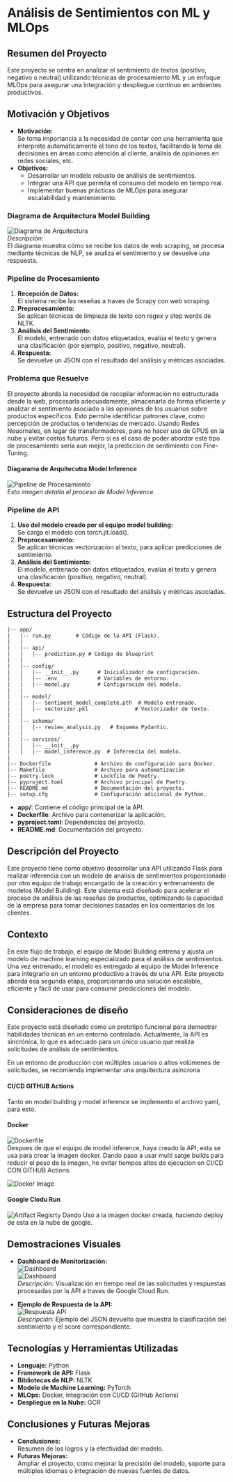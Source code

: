 # Análisis de Sentimientos con ML y MLOps

## Resumen del Proyecto
Este proyecto se centra en analizar el sentimiento de textos (positivo, negativo o neutral) utilizando técnicas de procesamiento ML y un enfoque MLOps para asegurar una integración y despliegue continuo en ambientes productivos.

## Motivación y Objetivos
- **Motivación:**  
  Se toma importancia a la necesidad de contar con una herramienta que interprete automáticamente el tono de los textos, facilitando la toma de decisiones en áreas como atención al cliente, análisis de opiniones en redes sociales, etc.
- **Objetivos:**  
  - Desarrollar un modelo robusto de análisis de sentimientos.
  - Integrar una API que permita el consumo del modelo en tiempo real.
  - Implementar buenas prácticas de MLOps para asegurar escalabilidad y mantenimiento.

### Diagrama de Arquitectura Model Building
![Diagrama de Arquitectura](architecture_model.png)  
_Descripción:_  
El diagrama muestra cómo se recibe los datos de web scraping, se procesa mediante técnicas de NLP, se analiza el sentimiento y se devuelve una respuesta.

### Pipeline de Procesamiento
1. **Recepción de Datos:**  
   El sistema recibe las reseñas a traves de Scrapy con web scraping.
2. **Preprocesamiento:**  
   Se aplican técnicas de limpieza de texto con regex y stop words de NLTK.
3. **Análisis del Sentimiento:**  
   El modelo, entrenado con datos etiquetados, evalúa el texto y genera una clasificación (por ejemplo, positivo, negativo, neutral).
4. **Respuesta:**  
   Se devuelve un JSON con el resultado del análisis y métricas asociadas.

### Problema que Resuelve
El proyecto aborda la necesidad de recopilar información no estructurada desde la web, procesarla adecuadamente, almacenarla de forma eficiente y analizar el sentimiento asociado a las opiniones de los usuarios sobre productos específicos. Esto permite identificar patrones clave, como percepción de productos o tendencias de mercado.
Usando Redes Neuornales, en lugar de transformadores, para no hacer uso de GPUS en la nube y evitar costos futuros. Pero si es el caso de poder abordar este tipo de procesamiento seria aun mejor, la prediccion de sentimiento con Fine-Tuning.

#### Diagarama de Arquitecutra Model Inference
![Pipeline de Procesamiento](inference.png)  
_Esta imagen detalla el proceso de Model Inference._

### Pipeline de API 
1. **Uso del modelo creado por el equipo model building:**  
   Se carga el modelo con torch.jit.load().
2. **Preprocesamiento:**  
   Se aplican técnicas vectorizacion al texto, para aplicar predicciones de sentimiento.
3. **Análisis del Sentimiento:**  
   El modelo, entrenado con datos etiquetados, evalúa el texto y genera una clasificación (positivo, negativo, neutral).
4. **Respuesta:**  
   Se devuelve un JSON con el resultado del análisis y métricas asociadas.

## Estructura del Proyecto
```
|-- app/
|   |-- run.py        # Código de la API (Flask).
|   |
|   |-- api/
|   |   |-- prediction.py # Codigo de blueprint
|   |  
|   |-- config/
|   |   |-- __init__.py      # Inicializador de configuración.
|   |   |-- .env             # Variables de entorno.
|   |   |-- model.py         # Configuración del modelo.
|   |
|   |-- model/
|   |   |-- Sentiment_model_complete.pth  # Modelo entrenado.
|   |   |-- vectorizer.pkl               # Vectorizador de texto.
|   |
|   |-- schema/
|   |   |-- review_analysis.py   # Esquema Pydantic.
|   |
|   |-- services/
|   |   |-- __init__.py
|   |   |-- model_inference.py  # Inferencia del modelo.
|
|-- Dockerfile              # Archivo de configuración para Docker.
|-- Makefile                # Archivo para automatización
|-- poetry.lock             # Lockfile de Poetry.
|-- pyproject.toml          # Archivo principal de Poetry.
|-- README.md               # Documentación del proyecto.
|-- setup.cfg               # Configuración adicional de Python.
```
- **app/**: Contiene el código principal de la API.
- **Dockerfile**: Archivo para contenerizar la aplicación.
- **pyproject.toml**: Dependencias del proyecto.
- **README.md**: Documentación del proyecto.

## Descripción del Proyecto
Este proyecto tiene como objetivo desarrollar una API utilizando Flask para realizar inferencia con un modelo de análisis de sentimientos proporcionado por otro equipo de trabajo encargado de la creación y entrenamiento de modelos (Model Building). Este sistema está diseñado para acelerar el proceso de análisis de las reseñas de productos, optimizando la capacidad de la empresa para tomar decisiones basadas en los comentarios de los clientes.

## Contexto
En este flujo de trabajo, el equipo de Model Building entrena y ajusta un modelo de machine learning especializado para el análisis de sentimientos. Una vez entrenado, el modelo es entregado al equipo de Model Inference para integrarlo en un entorno productivo a través de una API. Este proyecto aborda esa segunda etapa, proporcionando una solución escalable, eficiente y fácil de usar para consumir predicciones del modelo.

## Consideraciones de diseño
Este proyecto está diseñado como un prototipo funcional para demostrar habilidades técnicas en un entorno controlado. Actualmente, la API es sincrónica, lo que es adecuado para un único usuario que realiza solicitudes de análisis de sentimientos.

En un entorno de producción con múltiples usuarios o altos volúmenes de solicitudes, se recomienda implementar una arquitectura asíncrona

#### CI/CD GITHUB Actions
Tanto en model building y model inference se implemento el archivo yaml, para esto.

#### Docker
![Dockerfile](docker.png)  
Despues de que el equipo de model inference, haya creado la API, esta se usa para crear la imagen docker.
Dando paso a usar multi satge builds para reducir el peso de la imagen, he evitar tiempos altos de ejecucion en CI/CD CON GITHUB Actions.

  ![Docker Image](dockerimage_with_multi_stage_.png) 


#### Google Clodu Run
  ![Artifact Regisrty](gcloud_3.png) 
Dando Uso a la imagen docker creada, haciendo deploy de esta en la nube de google.

## Demostraciones Visuales

- **Dashboard de Monitorización:**  
  ![Dashboard](gcloud.png)  
  ![Dashboard](gcloud_2.png)  
  _Descripción:_ Visualización en tiempo real de las solicitudes y respuestas procesadas por la API a traves de Google Cloud Run.

- **Ejemplo de Respuesta de la API:**  
  ![Respuesta API](sentiments_responses.png)  
  _Descripción:_ Ejemplo del JSON devuelto que muestra la clasificación del sentimiento y el score correspondiente.

## Tecnologías y Herramientas Utilizadas
- **Lenguaje:** Python
- **Framework de API:** Flask
- **Bibliotecas de NLP:** NLTK
- **Modelo de Machine Learning:** PyTorch
- **MLOps:** Docker, integración con CI/CD (GitHub Actions)
- **Despliegue en la Nube:** GCR

## Conclusiones y Futuras Mejoras
- **Conclusiones:**  
  Resumen de los logros y la efectividad del modelo.
- **Futuras Mejoras:**  
  Ampliar el proyecto, como mejorar la precisión del modelo, soporte para múltiples idiomas o integración de nuevas fuentes de datos.

